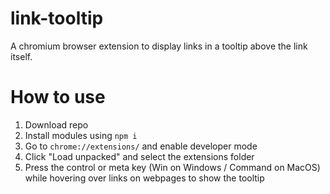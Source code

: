 # link-tooltip

A chromium browser extension to display links in a tooltip above the link itself.

# How to use

1. Download repo
1. Install modules using `npm i`
1. Go to `chrome://extensions/` and enable developer mode
1. Click "Load unpacked" and select the extensions folder
1. Press the control or meta key (Win on Windows / Command on MacOS) while hovering over links on webpages to show the tooltip
